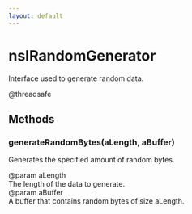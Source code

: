```yaml
---
layout: default
---
```


# nsIRandomGenerator #
  
Interface used to generate random data.  
  
@threadsafe  
  

## Methods ##

### generateRandomBytes(aLength, aBuffer) ###
  
Generates the specified amount of random bytes.  
  
@param aLength  
       The length of the data to generate.  
@param aBuffer  
       A buffer that contains random bytes of size aLength.  
  
